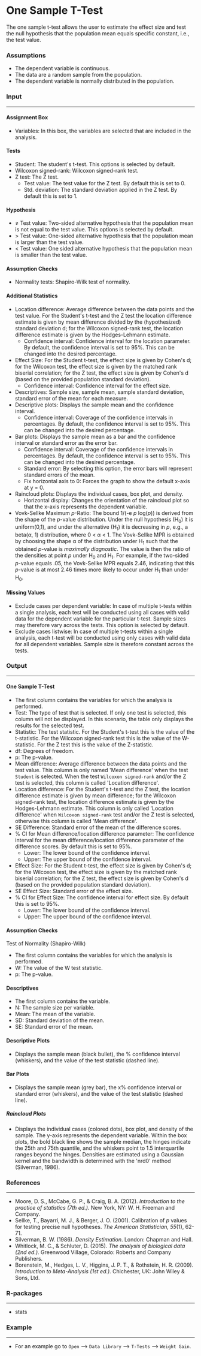 One Sample T-Test
==========================

The one sample t-test allows the user to estimate the effect size and test the null hypothesis that the population mean equals specific constant, i.e., the test value.

### Assumptions
- The dependent variable is continuous.
- The data are a random sample from the population.
- The dependent variable is normally distributed in the population.

### Input
-------
#### Assignment Box
- Variables: In this box, the variables are selected that are included in the analysis.

#### Tests  
- Student: The student's t-test. This options is selected by default.
- Wilcoxon signed-rank: Wilcoxon signed-rank test.
- Z test: The Z test.
  - Test value: The test value for the Z test. By default this is set to 0.
  - Std. deviation: The standard deviation applied in the Z test. By default this is set to 1.

#### Hypothesis
- &ne; Test value: Two-sided alternative hypothesis that the population mean is not equal to the test value. This options is selected by default.
- &gt; Test value: One-sided alternative hypothesis that the population mean is larger than the test value.
- &lt; Test value: One sided alternative hypothesis that the population mean is smaller than the test value.

#### Assumption Checks
- Normality tests: Shapiro-Wilk test of normality.

#### Additional Statistics
- Location difference: Average difference between the data points and the test value. For the Student's t-test and the Z test the location difference estimate is given by mean difference divided by the (hypothesized) standard deviation d; for the Wilcoxon signed-rank test, the location difference estimate is given by the Hodges-Lehmann estimate.
  - Confidence interval: Confidence interval for the location parameter. By default, the confidence interval is set to 95%. This can be changed into the desired percentage.
- Effect Size: For the Student t-test, the effect size is given by Cohen's d; for the Wilcoxon test, the effect size is given by the matched rank biserial correlation; for the Z test, the effect size is given by Cohen's d (based on the provided population standard deviation).
  - Confidence interval: Confidence interval for the effect size.
- Descriptives: Sample size, sample mean, sample standard deviation, standard error of the mean for each measure.
- Descriptive plots: Displays the sample mean and the confidence interval.
  - Confidence interval: Coverage of the confidence intervals in percentages. By default, the confidence interval is set to 95%. This can be changed into the desired percentage.
- Bar plots: Displays the sample mean as a bar and the confidence interval or standard error as the error bar. 
  - Confidence interval: Coverage of the confidence intervals in percentages. By default, the confidence interval is set to 95%. This can be changed into the desired percentage.
  - Standard error: By selecting this option, the error bars will represent standard errors of the mean.
  - Fix horizontal axis to 0: Forces the graph to show the default x-axis at y = 0.
- Raincloud plots: Displays the individual cases, box plot, and density.
  - Horizontal display: Changes the orientation of the raincloud plot so that the x-axis represents the dependent variable.
- Vovk-Sellke Maximum *p*-Ratio: The bound 1/(-e *p* log(*p*)) is derived from the shape of the *p*-value distribution. Under the null hypothesis (H<sub>0</sub>) it is uniform(0,1), and under the alternative (H<sub>1</sub>) it is decreasing in *p*, e.g., a beta(&#945;, 1) distribution, where 0 < &#945; < 1. The Vovk-Sellke MPR is obtained by choosing the shape &#945; of the distribution under H<sub>1</sub> such that the obtained *p*-value is *maximally diagnostic*. The value is then the ratio of the densities at point *p* under H<sub>0</sub> and H<sub>1</sub>. For example, if the two-sided *p*-value equals .05, the Vovk-Sellke MPR equals 2.46, indicating that this *p*-value is at most 2.46 times more likely to occur under H<sub>1</sub> than under H<sub>0</sub>.

#### Missing Values
 - Exclude cases per dependent variable: In case of multiple t-tests within a single analysis, each test will be conducted using all cases with valid data for the dependent variable for the particular t-test. Sample sizes may therefore vary across the tests. This option is selected by default.
 - Exclude cases listwise: In case of multiple t-tests within a single analysis, each t-test will be conducted using only cases with valid data for all dependent variables. Sample size is therefore constant across the tests.

### Output
-------

#### One Sample T-Test
- The first column contains the variables for which the analysis is performed.
- Test: The type of test that is selected. If only one test is selected, this column will not be displayed. In this scenario, the table only displays the results for the selected test.
- Statistic: The test statistic. For the Student's t-test this is the value of the t-statistic. For the Wilcoxon signed-rank test this is the value of the W-statistic. For the Z test this is the value of the Z-statistic.
- df: Degrees of freedom.
- p: The p-value.
- Mean difference: Average difference between the data points and the test value. This column is only named 'Mean difference' when the test `Student` is selected. When the test `Wilcoxon signed-rank` and/or the Z test is selected, this column is called 'Location difference'.
- Location difference: For the Student's t-test and the Z test, the location difference estimate is given by mean difference; for the Wilcoxon signed-rank test, the location difference estimate is given by the Hodges-Lehmann estimate. This column is only called 'Location difference' when `Wilcoxon signed-rank` test and/or the Z test is selected, otherwise this column is called 'Mean difference'.
- SE Difference: Standard error of the mean of the difference scores.
- % CI for Mean difference/location difference parameter: The confidence interval for the mean difference/location difference parameter of the difference scores. By default this is set to 95%.
  - Lower: The lower bound of the confidence interval.
  - Upper: The upper bound of the confidence interval.
- Effect Size: For the Student t-test, the effect size is given by Cohen's d; for the Wilcoxon test, the effect size is given by the matched rank biserial correlation; for the Z test, the effect size is given by Cohen's d (based on the provided population standard deviation).
- SE Effect Size: Standard error of the effect size.
- % CI for Effect Size: The confidence interval for effect size. By default this is set to 95%.
    - Lower: The lower bound of the confidence interval.
    - Upper: The upper bound of the confidence interval.

#### Assumption Checks
Test of Normality (Shapiro-Wilk)
- The first column contains the variables for which the analysis is performed.
- W: The value of the W test statistic.
- p: The p-value.

#### Descriptives
- The first column contains the variable.
- N: The sample size per variable.
- Mean: The mean of the variable.
- SD: Standard deviation of the mean.
- SE: Standard error of the mean.

#### Descriptive Plots
- Displays the sample mean (black bullet), the % confidence interval (whiskers), and the value of the test statistic (dashed line).

#### Bar Plots 
- Displays the sample mean (grey bar), the x% confidence interval or standard error (whiskers), and the value of the test statistic (dashed line).

##### Raincloud Plots
- Displays the individual cases (colored dots), box plot, and density of the sample. The y-axis represents the dependent variable. Within the box plots, the bold black line shows the sample median, the hinges indicate the 25th and 75th quantile, and the whiskers point to 1.5 interquartile ranges beyond the hinges. Densities are estimated using a Gaussian kernel and the bandwidth is determined with the 'nrd0' method (Silverman, 1986).

### References
-------
- Moore, D. S., McCabe, G. P., & Craig, B. A. (2012). *Introduction to the practice of statistics (7th ed.)*. New York, NY: W. H. Freeman and Company.
- Sellke, T., Bayarri, M. J., & Berger, J. O. (2001). Calibration of *p* values for testing precise null hypotheses. *The American Statistician, 55*(1), 62-71.
- Silverman, B. W. (1986). *Density Estimation*. London: Chapman and Hall.
- Whitlock, M. C., & Schluter, D. (2015). *The analysis of biological data (2nd ed.)*. Greenwood Village, Colorado: Roberts and Company Publishers.
- Borenstein, M., Hedges, L. V., Higgins, J. P. T., & Rothstein, H. R. (2009). *Introduction to Meta-Analysis (1st ed.)*. Chichester, UK: John Wiley & Sons, Ltd.

### R-packages
---
- stats

### Example
---
- For an example go to `Open` --> `Data Library` --> `T-Tests` --> `Weight Gain`.  
